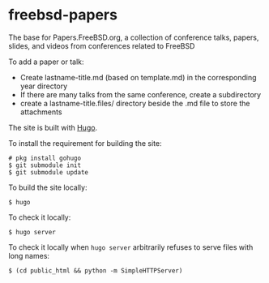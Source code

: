 # freebsd-papers
The base for Papers.FreeBSD.org, a collection of conference talks, papers, slides, and videos from conferences related to FreeBSD


To add a paper or talk:
* Create lastname-title.md (based on template.md) in the corresponding year directory
* If there are many talks from the same conference, create a subdirectory
* create a lastname-title.files/ directory beside the .md file to store the attachments

The site is built with [Hugo](https://gohugo.io/).

To install the requirement for building the site:
```
# pkg install gohugo
$ git submodule init
$ git submodule update
```

To build the site locally:
```
$ hugo
```

To check it locally:
```
$ hugo server
```

To check it locally when `hugo server` arbitrarily refuses to serve files with
long names:
```
$ (cd public_html && python -m SimpleHTTPServer)
